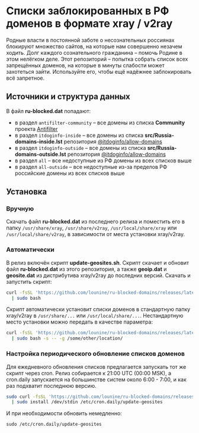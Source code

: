 # Списки заблокированных в РФ доменов в формате xray / v2ray
Родные власти в постоянной заботе о несознательных россиянах блокируют множество сайтов, на которые нам совершенно незачем ходить. Долг каждого сознательного гражданина – помочь Родине в этом нелёгком деле. Этот репозиторий – попытка собрать список всех запрещённых доменов, на которые в минуты слабости может захотеться зайти. Используйте его, чтобы ещё надёжнее заблокировать всё запретное.

## Источники и структура данных
В файл **ru-blocked.dat** попадают:
- в раздел `antifilter-community` – все домены из списка **Community** проекта [Antifilter](https://antifilter.download)
- в раздел `itdoginfo-inside` – все домены из списка **src/Russia-domains-inside.lst** репозитория [@itdoginfo/allow-domains](https://github.com/itdoginfo/allow-domains)
- в раздел `itdoginfo-outside` – все домены из списка **src/Russia-domains-outside.lst** репозитория [@itdoginfo/allow-domains](https://github.com/itdoginfo/allow-domains)
- в раздел `all` – все недоступные из РФ домены из всех списков выше
- в раздел `all-outside` – все недоступные из-за пределов РФ российские домены из всех списков выше

## Установка

### Вручную
Скачать файл **ru-blocked.dat** из последнего релиза и поместить его в папку `/usr/share/xray`, `/usr/share/v2ray`, `/usr/local/share/xray` или `/usr/local/share/v2ray`, в зависимости от места установки xray/v2ray.

### Автоматически
В релиз включён скрипт **update-geosites.sh**. Скрипт скачает и обновит файл **ru-blocked.dat** из этого репозитория, а также **geoip.dat** и **geosite.dat** из дистрибутива xray/v2ray до последних версий. Скачать и запустить скрипт:
```bash
curl -fsSL 'https://github.com/lounine/ru-blocked-domains/releases/latest/download/update-geosites.sh' \
  | sudo bash
```

Скрипт автоматически установит списки доменов в стандартную папку xray/v2ray в `/usr/share/...` или `/usr/local/share/...`. 
Нестандартную место установки можно передать в качестве параметра:
```bash
curl -fsSL 'https://github.com/lounine/ru-blocked-domains/releases/latest/download/update-geosites.sh' \
  | sudo bash -s -- -g /some/other/location/
```

### Настройка периодического обновление списков доменов
Для ежедневного обновления списков предлагается запускать тот же скрипт через cron. Релиз собирается к 21:00 UTC (00:00 MSK), а cron.daily запускается на большинстве систем около 6:00 - 7:00, и  как раз подхватит последнюю версию.
```bash
sudo curl -fsSL 'https://github.com/lounine/ru-blocked-domains/releases/latest/download/update-geosites.sh' \
  | sudo install /dev/stdin /etc/cron.daily/update-geosites
```

И при необходимости обновить немедленно:
```
sudo /etc/cron.daily/update-geosites
```

